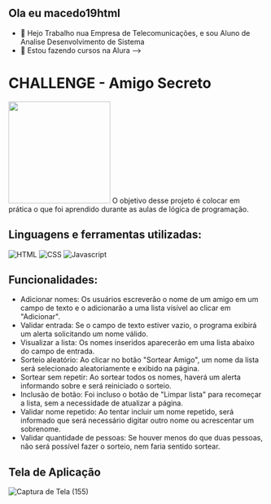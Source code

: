 ## Ola eu macedo19html
- 🔭 Hejo Trabalho nua Empresa de Telecomunicações, e sou Aluno de Analise Desenvolvimento de Sistema
- 🌱 Estou fazendo cursos na Alura
-->
# CHALLENGE - Amigo Secreto
<img src='https://tenor.com/pt-BR/view/kitten-cat-typing-typing-cat-thank-goodness-gif-16601149.gif' width="200"/>
O objetivo desse projeto é colocar em prática o que foi aprendido durante as aulas de lógica de programação.

## Linguagens e ferramentas utilizadas:
![HTML](https://img.shields.io/badge/HTML-gray?logo=html5&logoColor=%23E34F26)
![CSS](https://img.shields.io/badge/CSS-gray?logo=css&logoColor=%23663399)
![Javascript](https://img.shields.io/badge/Javascript-gray?logo=javascript&logoColor=%23F7DF1E)

##

## Funcionalidades:
<ul>
<li>Adicionar nomes: Os usuários escreverão o nome de um amigo em um campo de texto e o adicionarão a uma lista visível ao clicar em "Adicionar".</li>
<li>Validar entrada: Se o campo de texto estiver vazio, o programa exibirá um alerta solicitando um nome válido.</li>
<li>Visualizar a lista: Os nomes inseridos aparecerão em uma lista abaixo do campo de entrada.</li>
<li>Sorteio aleatório: Ao clicar no botão "Sortear Amigo", um nome da lista será selecionado aleatoriamente e exibido na página.</li>
<li>Sortear sem repetir: Ao sortear todos os nomes, haverá um alerta informando sobre e será reiniciado o sorteio.</li>
<li>Inclusão de botão: Foi incluso o botão de "Limpar lista" para recomeçar a lista, sem a necessidade de atualizar a página.</li>
<li>Validar nome repetido: Ao tentar incluir um nome repetido, será informado que será necessário digitar outro nome ou acrescentar um sobrenome.</li>
<li>Validar quantidade de pessoas: Se houver menos do que duas pessoas, não será possível fazer o sorteio, nem faria sentido sortear.</li></ul>


## Tela de Aplicação
![Captura de Tela (155)](https://github.com/user-attachments/assets/d43af1ce-540a-4a64-a795-dfabcab1a128)


